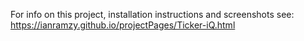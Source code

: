 For info on this project, installation instructions and screenshots see: 
https://ianramzy.github.io/projectPages/Ticker-iQ.html
